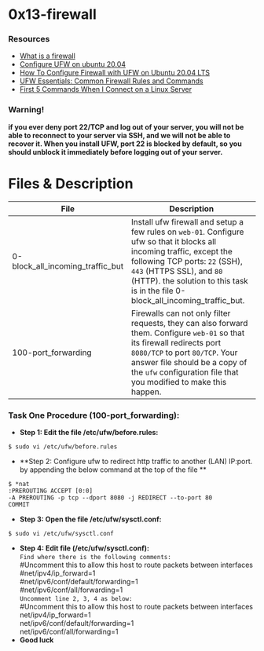 # 0x13-firewall

### Resources
- [What is a firewall](https://en.wikipedia.org/wiki/Firewall_%28computing%29)
- [Configure UFW on ubuntu 20.04](https://www.digitalocean.com/community/tutorials/how-to-set-up-a-firewall-with-ufw-on-ubuntu-20-04)
- [How To Configure Firewall with UFW on Ubuntu 20.04 LTS](https://www.cyberciti.biz/faq/how-to-configure-firewall-with-ufw-on-ubuntu-20-04-lts/)
- [UFW Essentials: Common Firewall Rules and Commands](https://www.digitalocean.com/community/tutorials/ufw-essentials-common-firewall-rules-and-commands)
- [First 5 Commands When I Connect on a Linux Server](https://www.linux.com/training-tutorials/first-5-commands-when-i-connect-linux-server/)


### Warning!
**if you ever deny port 22/TCP and log out of your server, you will not be able to reconnect to your server via SSH, and we will not be able to recover it. When you install UFW, port 22 is blocked by default, so you should unblock it immediately before logging out of your server.**

# Files & Description
| File | Description|
|------|------------|
|0-block_all_incoming_traffic_but| Install ufw firewall and setup a few rules on ``web-01``. Configure ufw so that it blocks all incoming traffic, except the following TCP ports: ``22`` (SSH), ``443`` (HTTPS SSL), and ``80`` (HTTP). the solution to this task is in the file 0-block_all_incoming_traffic_but.|
|100-port_forwarding | Firewalls can not only filter requests, they can also forward them. Configure ``web-01`` so that its firewall redirects port ``8080/TCP`` to port ``80/TCP``. Your answer file should be a copy of the ``ufw`` configuration file that you modified to make this happen.|

### Task One Procedure (100-port_forwarding):
- **Step 1: Edit the file /etc/ufw/before.rules:**
```
$ sudo vi /etc/ufw/before.rules
```
- **Step 2: Configure ufw to redirect http traffic to another (LAN) IP:port. by appending the below command at the top of the file **
```
$ *nat
:PREROUTING ACCEPT [0:0]
-A PREROUTING -p tcp --dport 8080 -j REDIRECT --to-port 80
COMMIT
```
- **Step 3: Open the file /etc/ufw/sysctl.conf:**
```
$ sudo vi /etc/ufw/sysctl.conf
```
- **Step 4: Edit file (/etc/ufw/sysctl.conf):** <br>
``Find where there is the following comments:``<br>
#Uncomment this to allow this host to route packets between interfaces<br>
#net/ipv4/ip_forward=1<br>
#net/ipv6/conf/default/forwarding=1<br>
#net/ipv6/conf/all/forwarding=1<br>
``Uncomment line 2, 3, 4 as below:``<br>
#Uncomment this to allow this host to route packets between interfaces<br>
net/ipv4/ip_forward=1<br>
net/ipv6/conf/default/forwarding=1<br>
net/ipv6/conf/all/forwarding=1
- **Good luck**
